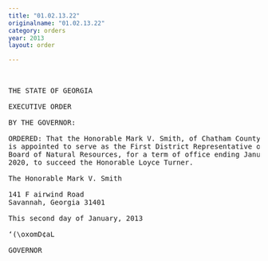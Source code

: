 ```yaml
---
title: "01.02.13.22"
originalname: "01.02.13.22"
category: orders
year: 2013
layout: order

---
```

<pre>
 

THE STATE OF GEORGIA

EXECUTIVE ORDER

BY THE GOVERNOR:

ORDERED: That the Honorable Mark V. Smith, of Chatham County, Georgia,
is appointed to serve as the First District Representative on the
Board of Natural Resources, for a term of office ending January 1,
2020, to succeed the Honorable Loyce Turner.

The Honorable Mark V. Smith

141 F airwind Road
Savannah, Georgia 31401

This second day of January, 2013

‘(\oxomD¢aL

GOVERNOR

</pre>
